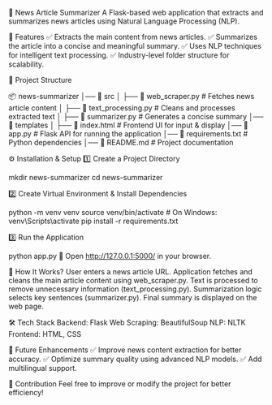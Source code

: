 📰 News Article Summarizer
A Flask-based web application that extracts and summarizes news articles using Natural Language Processing (NLP).

🚀 Features
✅ Extracts the main content from news articles.
✅ Summarizes the article into a concise and meaningful summary.
✅ Uses NLP techniques for intelligent text processing.
✅ Industry-level folder structure for scalability.

📂 Project Structure

📦 news-summarizer
│── 📂 src
│ ├── 📜 web_scraper.py # Fetches news article content
│ ├── 📜 text_processing.py # Cleans and processes extracted text
│ ├── 📜 summarizer.py # Generates a concise summary
│── 📂 templates
│ ├── 📜 index.html # Frontend UI for input & display
│── 📜 app.py # Flask API for running the application
│── 📜 requirements.txt # Python dependencies
│── 📜 README.md # Project documentation

⚙️ Installation & Setup
1️⃣ Create a Project Directory

mkdir news-summarizer
cd news-summarizer

2️⃣ Create Virtual Environment & Install Dependencies

python -m venv venv
source venv/bin/activate # On Windows: venv\Scripts\activate
pip install -r requirements.txt

3️⃣ Run the Application

python app.py
🚀 Open http://127.0.0.1:5000/ in your browser.

🔬 How It Works?
User enters a news article URL.
Application fetches and cleans the main article content using web_scraper.py.
Text is processed to remove unnecessary information (text_processing.py).
Summarization logic selects key sentences (summarizer.py).
Final summary is displayed on the web page.

🛠️ Tech Stack
Backend: Flask
Web Scraping: BeautifulSoup
NLP: NLTK
Frontend: HTML, CSS

📌 Future Enhancements
✅ Improve news content extraction for better accuracy.
✅ Optimize summary quality using advanced NLP models.
✅ Add multilingual support.

🤝 Contribution
Feel free to improve or modify the project for better efficiency!
